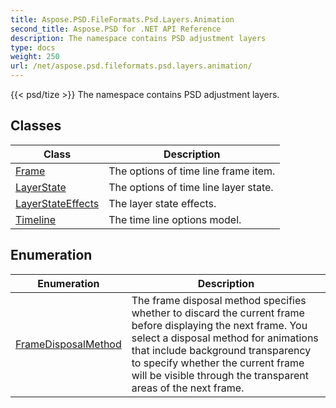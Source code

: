 ```yaml
---
title: Aspose.PSD.FileFormats.Psd.Layers.Animation
second_title: Aspose.PSD for .NET API Reference
description: The namespace contains PSD adjustment layers
type: docs
weight: 250
url: /net/aspose.psd.fileformats.psd.layers.animation/
---
```

{{< psd/tize >}}
The namespace contains PSD adjustment layers.

## Classes

| Class | Description |
| --- | --- |
| [Frame](./frame/) | The options of time line frame item. |
| [LayerState](./layerstate/) | The options of time line layer state. |
| [LayerStateEffects](./layerstateeffects/) | The layer state effects. |
| [Timeline](./timeline/) | The time line options model. |
## Enumeration

| Enumeration | Description |
| --- | --- |
| [FrameDisposalMethod](./framedisposalmethod/) | The frame disposal method specifies whether to discard the current frame before displaying the next frame. You select a disposal method for animations that include background transparency to specify whether the current frame will be visible through the transparent areas of the next frame. |


